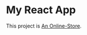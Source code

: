 # My React App

This project is [An Online-Store](https://raw.githack.com/CathyASamuel/eCommerce/master/public/index.html).




